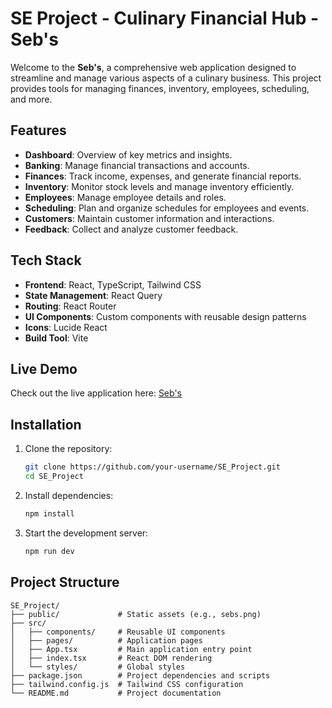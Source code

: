 # SE Project - Culinary Financial Hub - **Seb's**

Welcome to the **Seb's**, a comprehensive web application designed to streamline and manage various aspects of a culinary business. This project provides tools for managing finances, inventory, employees, scheduling, and more.

## Features

- **Dashboard**: Overview of key metrics and insights.
- **Banking**: Manage financial transactions and accounts.
- **Finances**: Track income, expenses, and generate financial reports.
- **Inventory**: Monitor stock levels and manage inventory efficiently.
- **Employees**: Manage employee details and roles.
- **Scheduling**: Plan and organize schedules for employees and events.
- **Customers**: Maintain customer information and interactions.
- **Feedback**: Collect and analyze customer feedback.

## Tech Stack

- **Frontend**: React, TypeScript, Tailwind CSS
- **State Management**: React Query
- **Routing**: React Router
- **UI Components**: Custom components with reusable design patterns
- **Icons**: Lucide React
- **Build Tool**: Vite

## Live Demo

Check out the live application here: [Seb's](https://sebs-liard.vercel.app/)

## Installation

1. Clone the repository:
   ```bash
   git clone https://github.com/your-username/SE_Project.git
   cd SE_Project
   ```

2. Install dependencies:
   ```bash
   npm install
   ```

3. Start the development server:
   ```bash
   npm run dev
   ```

## Project Structure

```
SE_Project/
├── public/             # Static assets (e.g., sebs.png)
├── src/
│   ├── components/     # Reusable UI components
│   ├── pages/          # Application pages
│   ├── App.tsx         # Main application entry point
│   ├── index.tsx       # React DOM rendering
│   └── styles/         # Global styles
├── package.json        # Project dependencies and scripts
├── tailwind.config.js  # Tailwind CSS configuration
└── README.md           # Project documentation
```

